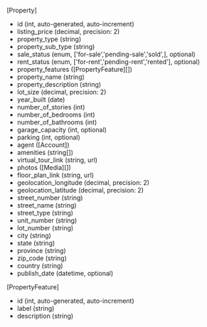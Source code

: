 [Property]
- id															(int, auto-generated, auto-increment)
- listing_price											(decimal, precision: 2)
- property_type											(string)	<!-- house, condominium, apartment -->
- property_sub_type										(string)
- sale_status												(enum, ['for-sale','pending-sale','sold',], optional)
- rent_status												(enum, ['for-rent','pending-rent','rented'], optional)
- property_features										([PropertyFeature][]) <!-- unique features of the property -->
- property_name											(string)
- property_description									(string)
- lot_size													(decimal, precision: 2)	<!-- sqm unit -->
- year_built												(date)
- number_of_stories										(int)	<!-- number of floors witthin the unit -->
- number_of_bedrooms										(int)
- number_of_bathrooms									(int)
- garage_capacity											(int, optional)
- parking													(int, optional)
- agent														([Account])
- amenities													(string[])	<!-- accessible establishments near the property -->
- virtual_tour_link										(string, url)
- photos														([Media][])
- floor_plan_link											(string, url)
- geolocation_longitude									(decimal, precision: 2)
- geolocation_latitude									(decimal, precision: 2)
- street_number											(string)
- street_name												(string)
- street_type												(string)
- unit_number												(string)
- lot_number												(string)
- city														(string)
- state														(string)
- province													(string)
- zip_code													(string)
- country													(string)
- publish_date												(datetime, optional)

[PropertyFeature]
- id															(int, auto-generated, auto-increment)
- label														(string)
- description												(string)